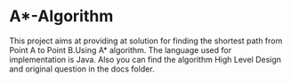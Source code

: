 # A*-Algorithm

This project aims at providing at solution for finding the shortest path from Point A to Point B.Using A* algorithm.
The language used for implementation is Java.
Also you can find the algorithm High Level Design and original question in the docs folder.

